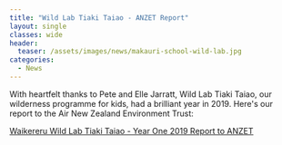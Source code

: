 ```yaml
---
title: "Wild Lab Tiaki Taiao - ANZET Report"
layout: single
classes: wide
header:
  teaser: /assets/images/news/makauri-school-wild-lab.jpg
categories:
  - News
---
```


With heartfelt thanks to Pete and Elle Jarratt, Wild Lab Tiaki Taiao, our wilderness programme for kids, had a brilliant year in 2019.  Here's our report to the Air New Zealand Environment Trust:

[Waikereru Wild Lab Tiaki Taiao - Year One 2019 Report to ANZET](/assets/documents/12022020_YearOneReportToANZET_WaikereruWildLabTiakiTaiao_AS_JHH.pdf)


